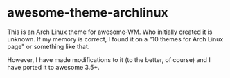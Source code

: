 awesome-theme-archlinux
=======================

This is an Arch Linux theme for awesome-WM. Who initially created it is
unknown. If my memory is  correct, I found it on a "10 themes for Arch Linux
page" or something like that.

However, I have made modifications to it (to the better, of course) and I
have ported it to awesome 3.5+.
